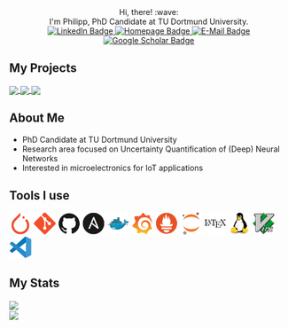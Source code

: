 
<div id="header" align="center">
Hi, there! :wave: <br>
I'm Philipp, PhD Candidate at TU Dortmund University.

<div id="badges">
    <a href="https://www.linkedin.com/in/philipp-oberdiek/">
        <img src="https://img.shields.io/badge/LinkedIn-blue?logo=linkedin&style=flat-square" alt="LinkedIn Badge"/>
    </a>
    <a href="https://oberdiek.net">
        <img src="https://img.shields.io/badge/Homepage-blue?style=flat-square&logo=data%3Aimage%2Fpng%3Bbase64%2CiVBORw0KGgoAAAANSUhEUgAAAEAAAABACAYAAACqaXHeAAAAAXNSR0IArs4c6QAABEJJREFUeF7tm02oVVUUx39%2FdaADJQwUM6GMIiQHDixMHSRGkz5AKcuBBKWUpeEgggZpECRIYJEEGUUIiUZB5qCgUihtkIh9EGQ0iL50UBCCNLBWLDiXnvvtc88%2B99zzcXt3T97grL33%2Bv%2F22ueevdZ%2BYoo3TXH9jAGMI6BFAmY23aeX9HdbbjS%2BBcxsJbAFWAMsBAz4FfgYeFXSySZhNAbAzOYArwH3Fgg8DDws6UITIBoBYGbzgY%2BAmxJFfQOslXQ%2B0X5gs9oBmNm8LLxTxffEfAfcJum3gdUldKwVQAXxjUGoDUAW9p8AS3IW4gNgX%2FbsceCOHLtv%2FYVZ13aoBUDCyu8HHpH0j4s2M%2FfjJcBBxFpt22HoAMqK76ltC8JQAQwqvk0IQwNQVXxbEIYCYFji24BQGcCwxTcNoRKAusQ3CWFgAHWLbwrCQACaEt8EhNIAmhZfN4RSANoSXyeEZABti68LQhKAroivA0IhgK6JHzaEvgASjrSvAI9J8rxe4y07QPmR%2BtFBj9K5AMxsJnAcuCVn8MuOtI2rzyZMOEWeBlZLuhjzsR%2BA3cBTOcJaXfnQp4RIeF7S08kAzOxK4CdgVqRTp8QH74S87eCrv0jSH6GeaASY2SbgzYh4T2tvaWvPF22zLBJ8az4Usd0k6UAqgL3AE4GxFy%2Buk%2FRXkSNtPjczj9ofgAWBH3sl7UgFcBC4PzB%2BX9LdbYpLndvMjgB3BfYHJW1MBeDVmbCC87ak%2B1KdmGhnZlcAm4F7gOsBrxXEmhdCvgfeA%2FZL%2BnPA%2BZL9z3sHJA9Q5KCZPQC8DMwtsg2e%2Fw5sleS%2BlGpmlux%2FrQDMzPfcC14ALqXgP2P%2FwNoh6cUy%2FTsBwMzWAh8C08o4H7H10vntko6ljtM6ADNz0V%2BWKIYWafsKWNYrpBQZdwHAKuDTiKNe8vYKkFd%2Fw0sRflliKbANmB3puzL17kAXAOwCdgYiLgErJJ3qt4JmdjNwApgR2O2S9GzR6vvzLgB4A3gwcPYzSasTBTiAWwPb1yXFvvAmDdkFAMk%2FQzEgZQRU7V%2FLz2CTAsYAIgTKLMA4AqqG0Kj3H0fAqK9gVf%2FHEVCV4Kj3H0dAzgoeAsLsz7uS1id%2Byrb9JfgOsC7w9bCkDaH%2FeRHg6eWtgfFZ4MaUjHCZD5Fhb6EsM%2Bz3Cj31NrHtkzTpHmIegO1ALAvzDPBcEYS2AGTi%2FRQankQdxDZJnpq7rOUBuDZLLceee9Ly68h5fuLAK4Crg7l%2BBj5P2UJ%2BbB6gfy%2BfEK68T%2Bk3UhdL%2BjEJgBuZ2VuAJzT%2FD%2B2AJC%2F2TGr9aoNXAV8A%2FneU2y%2FA8rxr90Xl8WXA0RGG4OLvlHQmbwUL09Vm5hGwJ6sUVc3wNhVJvud9Cz8p6Vy%2FSQsB9Dqb2TVZuekGwP8FpovNK0v%2Bc30k9sIr9Q7ooro6fEqOgDom78KYYwBdWIU2fZjyEfAv30XjX7QDJxEAAAAASUVORK5CYII%3D" alt="Homepage Badge"/>
    </a>
    <a href="mailto:git@oberdiek.net">
        <img src="https://img.shields.io/badge/E--Mail-blue?style=flat-square&logo=data%3Aimage%2Fpng%3Bbase64%2CiVBORw0KGgoAAAANSUhEUgAAAEAAAABACAYAAACqaXHeAAAAAXNSR0IArs4c6QAABR1JREFUeF7tmlvIpWMUx3%2FLWY4l5FQUQrjghpKaCWkcZ4yRMUZGxo3DzcTFGMM45HTjVJLImUGOOZTDhRs3XCCEIiNC5JjzLP2%2F1js9s3v3fo97vv3uvVd9fbv3uNbvWc9a61nvY0y42ITbzxTA1AMmnMB0Cky4A0yD4HQKaAq4u0CcBRwP7DDm0%2BJX4HXgCTP7z9x9S%2BBZYN6YG95r3hvAiQKwGrh6wozPzF0tAOuAvRMA64E1wLVmpt%2BdF3ffDFgFXAXodybrBEBGKgb8BOwUv3XBK8ASM%2FuhywTcfRfgYbl72OHAz8DOCn8CoAOSJ%2BPCB%2BKkjsk7FpnZ212E4O5HAE8B%2B4X%2BCoAXAGfGHxsBMLNF7n4A8DRwWNz0F3CFmd3WJQjuvhS4G9g29P4YOMPMPnT3tX0BRFrcBrgLWJYY%2FQhwkZn9Psog3F263xkjnan6KLA8070QQHaXuy8Hbge2jmMfBUX9Hzlx9%2F3Dew8P5f4FrjSzm1JlSwMIb8ibR8vMTHNrZMTdTwEeTOLXV3LzvPhVCUBAyIukdwArzOyf2aTg7ptHilOay1Lcm8DZZvZtnm6VAQQEpcrLgRuSF72lEtrMvpkNCO6%2BK6D5fVy8XxntZmClytx%2BOtUCkMSFucBjwG5x7DtgsZmpvt5k4u7HqJ4H9oyXql4518xeLlKiEYDwhn0ApZKj0mAj%2BmaW1RVFetQ%2BH8FZkV7rGMm7wEIz%2B7zMQxsDCAjKDHK3S5OXPg%2BcZ2aqKlsXd9dK9V4VZ8nDH4r0%2FEfZF7YCIJkSS6Lg2C6OfRqp8v2yCpW5zt0PihR3SFz%2FJ3CJmQlIJWkVQHjDwaGc%2Fks0Gheb2X2VNOtzsbsvBu4BMsifBeT36jy%2FdQABQe4pgxcmSklpjdLfNRXdArhOpXhy%2FwvA0ibTbCgAAoJSpWLCLUmAeicKklIBKplaWqIr0B4dx5TWBGNN02X60AAkyh8LPA7sEceUos4xs1fLeIK7z4lUu3tc%2F32k2tfK3F90zdABhDfsC3yQzFuN4DXA9f1GMBoXKwF1qVThSbT4OtTMvigyrOz5oQNw962iv3BqjlIvRcHyY3rO3dWMuR%2BYn3OPmjPzzUyRv7EMFUAYr37CyaHp18Ct0WbbPo5pNFW4KD6oK31kNC7kNZLfon21Iqn0XozIXyug9sAe3A%2BoiziM1ypRKzOJjJ9jZp%2B4u%2FK3wCifSzSal8VvNVu0jpdsWHK7%2B4GAFjZZuasMIHCNIAzFA8J4kT0tDNFKbK46MBlQd5cHqHDRN4g8eQY438zUs5uR6FAJwl5xSLX%2BgibToXUAZYzvcUE1WrScVqyQ5DYuhgWhVQCD3H7QVIrVnAolZYcLixqvbU6H1gBUHflBQMqca2s6tAJgUxtfMB2UItW9LiWNAcyW8W1BaARgto1vA0JtAKNifFMItQCMmvFNIFQGMKrG14VQCUAYr%2B7r6f0qvFKhd8gX9UmRudmhNICuGF%2FVE0oB6JrxVSAUAuiq8WUhDAQQm6a0qhvpOV8UUgbFhL4A1LeLRmSnjR%2FgCepGLQD0MUW7RDbaIfKclt9dH%2Flez8jxBEHQCnSmaZNuktJmqezz8oZOTpGrdeF8zlI6s3V93ja5sTI%2BmQ697TWd%2BlIAbuz58tKFQW1Lx1UCoF1U2iJ3UltP7chz9JFl3sxu8dgsrah4ArBjRwyoq%2BYvgIxfqw800%2B3ydTGOy31TDxiXkaxrx9QD6pIbl%2FumHjAuI1nXjon3gP8BBLRUiLMXuP4AAAAASUVORK5CYII%3D" alt="E-Mail Badge"/>
    </a>
    <a href="https://scholar.google.de/citations?user=csh8_YkAAAAJ&hl=de&authuser=1">
        <img src="https://img.shields.io/badge/Google_Scholar-blue?style=flat-square&logo=googlescholar&logoColor=white" alt="Google Scholar Badge"/>
    </a>
</div>
</div>

## My Projects

<a href="https://github.com/ronmckay/capacitive-soil-moisture-sensor">
    <img align="center" src="https://github-readme-stats.vercel.app/api/pin/?username=ronmckay&repo=capacitive-soil-moisture-sensor&theme=gruvbox" />
</a>
<a href="https://github.com/ronmckay/oodretrieval">
    <img align="center" src="https://github-readme-stats.vercel.app/api/pin/?username=ronmckay&repo=oodretrieval&theme=gruvbox" />
</a>
<a href="https://github.com/RonMcKay/gradient_metrics">
    <img align="center" src="https://github-readme-stats.vercel.app/api/pin/?username=ronmckay&repo=gradient_metrics&theme=gruvbox" />
</a>

## About Me

- PhD Candidate at TU Dortmund University
- Research area focused on Uncertainty Quantification of (Deep) Neural Networks
- Interested in microelectronics for IoT applications

## Tools I use

<div>
<img src="https://raw.githubusercontent.com/devicons/devicon/master/icons/pytorch/pytorch-original.svg" title="PyTorch" alt="PyTorch" width="40" height="40">
<img src="https://raw.githubusercontent.com/devicons/devicon/master/icons/git/git-original.svg" title="Git" alt="Git" width="40" height="40">
<img src="https://raw.githubusercontent.com/devicons/devicon/master/icons/github/github-original.svg" title="GitHub" alt="GitHub" width="40" height="40">
<img src="https://raw.githubusercontent.com/devicons/devicon/master/icons/ansible/ansible-original.svg" title="Ansible" alt="Ansible" width="40" height="40">
<img src="https://raw.githubusercontent.com/devicons/devicon/master/icons/docker/docker-original.svg" title="Docker" alt="Docker" width="40" height="40">
<img src="https://raw.githubusercontent.com/devicons/devicon/master/icons/grafana/grafana-original.svg" title="Grafana" alt="Grafana" width="40" height="40">
<img src="https://raw.githubusercontent.com/devicons/devicon/master/icons/prometheus/prometheus-original.svg" title="Prometheus" alt="Prometheus" width="40" height="40">
<img src="https://raw.githubusercontent.com/devicons/devicon/master/icons/jupyter/jupyter-original.svg" title="Jupyter" alt="Jupyter" width="40" height="40">
<img src="https://raw.githubusercontent.com/devicons/devicon/master/icons/latex/latex-original.svg#gh-light-mode-only" title="LaTeX" alt="LaTeX" width="40" height="40">
<img src="https://raw.githubusercontent.com/devicons/devicon/master/icons/linux/linux-original.svg" title="Linux" alt="Linux" width="40" height="40">
<img src="https://raw.githubusercontent.com/devicons/devicon/master/icons/vim/vim-original.svg" title="Vim" alt="Vim" width="40" height="40">
<img src="https://raw.githubusercontent.com/devicons/devicon/master/icons/vscode/vscode-original.svg" title="Visual Studio Code" alt="Visual Studio Code" width="40" height="40">
</div>

## My Stats

<div>
    <img align="center" src="https://github-readme-stats.vercel.app/api?username=ronmckay&show_icons=true&theme=gruvbox" />
</div>
<div>
    <img align="center" src="https://github-readme-stats.vercel.app/api/top-langs/?username=ronmckay&layout=compact&theme=gruvbox&hide=jinja" />
</div>
